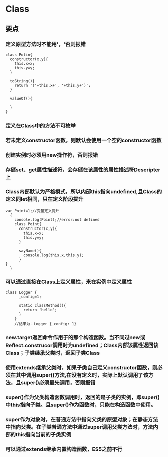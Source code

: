 # Class

## 要点

### 定义原型方法时不能用'，'否则报错
`````
class Potin{
  constructor(x,y){
    this.x=x;
    this.y=y;
  }

  toString(){
    return '('+this.x+', '+this.y+')';
  }

  valueOf(){

  }
}
`````
### 定义在Class中的方法不可枚举

### 若未定义constructor函数，则默认会使用一个空的constructor函数

### 创建实例时必须用new操作符，否则报错

### 存储set、get属性描述符，会存储在该属性的属性描述符Descripter 上

### Class内部默认为严格模式，所以内部this指向undefined,且Class的定义同let相同，只在定义阶段提升
```
var Point=1;//变量定义提升
  {
    console.log(Point);//error:not defined
    class Point{
      constructor(x,y){
        this.x=x;
        this.y=y;
      }

      sayName(){
        console.log(this.x,this.y);
      }
}
  }
```
### 可以通过直接在Class上定义属性，来在实例中定义属性
````
class Logger {
      _config=1;

      static classMethod(){
        return 'hello';
      }
    }
    //结果为：Logger {_config: 1}
````
### new.target返回命令作用于的那个构造函数。当不同过new或Reflect.construcor调用时为undefined；Class内部该属性返回该Class；子类继承父类时，返回子类Class

### 使用extends继承父类时，如果子类自己定义constructor函数，则必须在其中调用super()方法,在没有定义时，实际上默认调用了该方法，且super()必须最先调用，否则报错

### super()作为父类构造函数调用时，返回的是子类的实例，即super()中this指向子类。且super()作为函数时，只能在构造函数中使用。

### super作为对象时，在普通方法中指向父类的原型对象；在静态方法中指向父类。在子类普通方法中通过super调用父类方法时，方法内部的this指向当前的子类实例

### 可以通过extends继承内置构造函数，ES5之前不行
